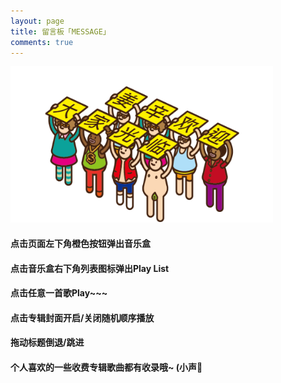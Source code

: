 ```yaml
---
layout: page
title: 留言板「MESSAGE」
comments: true 
---
```


<!-- <img src="https://robotkang-1257995526.cos.ap-chengdu.myqcloud.com/2345%E6%88%AA%E5%9B%BE20170318141303_%E7%9C%8B%E5%9B%BE%E7%8E%8B.jpg" width="360" height="250" alt="huanying"/> -->
<!-- <img src="https://drive.google.com/uc?export=download&id=1r53GXXa4QnCaeVcb73z6U9CF_Hcxwxn1" width="420" height="250" alt="huanying"/> -->
<img src="/images/upup.jpg" width="420" height="250" alt="huanying"/>

<p><h4>点击页面左下角橙色按钮弹出音乐盒</h4>     
<P><h4>点击音乐盒右下角列表图标弹出Play List</h4>
<p><h4>点击任意一首歌Play~~~</h4>   
<p><h4>点击专辑封面开启/关闭随机顺序播放</h4>
<p><h4>拖动标题倒退/跳进</h4>
<p><h4>个人喜欢的一些收费专辑歌曲都有收录哦~ (小声👀</h4>

<!-- <p><h4>有什么话要对我说吗？</h4>     
<P><h4>这里是你畅所欲言的地方，可以咨询，</h4>
<p><h4>可以交流，可以感叹，可以发飙，但不可以订外卖 、、、</h4>    -->

<!-- <div class="text-center" style="margin-top: 15px;">
    <img src="https://robotkang-1257995526.cos.ap-chengdu.myqcloud.com/%E5%A4%9A%E5%90%88%E4%B8%80%E6%89%93%E8%B5%8F%E4%BA%8C%E7%BB%B4%E7%A0%81.png" width="128" height="128" title="支付宝、微信、手机QQ扫码打赏">
</div>

<p>
<img src="https://robotkang-1257995526.cos.ap-chengdu.myqcloud.com/log_yuan.png" width="20" height="20" alt="photos" style="display:inline;margin-bottom: -5px;"/>
<a href="/donation/" target="_blank" style="text-decoration:none;color:#FF4500">赞助光荣榜</a> &nbsp;&nbsp;
<img src="https://robotkang-1257995526.cos.ap-chengdu.myqcloud.com/log_yuan.png" width="20" height="20" alt="photos" style="display:inline;margin-bottom: -5px;"/>
<a href="/dsimg/" style="color:#FF4500" target="_blank" style="text-decoration:none">Donation</a> &nbsp;&nbsp;
<p>花径不曾缘客扫，蓬门今始为君开！
我一直相信，所有的相遇都是一种缘分。能够看到这些文字，我们之间就已经产生了些不可言喻，却又令人期待的微妙联系。

虽然不知文字维系的缘分会有多长。
既然来了，请尽量享受O(∩_∩)O~。 -->




<!-- <audio autoplay="autopaly" controls="controls" loop="loop"  preload="auto" id="audio1">
	<source src="http://music.163.com/song/media/outer/url?id=1412142634.mp3" type="audio/mp3">你的浏览器不支持audio标签</a>
	</audio>

<div>   -->
           
 
<!-- <object width="330" height="180" data="http://music.163.com/style/swf/widget.swf?sid=441877316&type=0&auto=1&width=310&height=430" type="application/x-shockwave-flash"></object>  
          
  </div>  -->



<!-- <div id="QPlayer" class="QPlayer">
<div id="pContent">
	<div id="player">
<span class="cover"></span>
<div class="ctrl">
<div class="musicTag marquee">
<strong>Title</strong>
<span> - </span>
<span class="artist">Artist</span>
</div>
<div class="progress">
<div class="timer left">0:00</div>
<div class="contr">
<div class="rewind icon"></div>
<div class="playback icon"></div>
<div class="fastforward icon"></div>
</div>
<div class="right">
<div class="liebiao icon"></div>
</div>
</div>
</div>
</div>
	<div class="ssBtn">
	        <div class="adf"></div>
    </div>
</div>
<ol id="playlist"></ol>
</div>

<script src="/js/jquery.min.js"></script>
<script src="/js/jquery.marquee.min.js"></script>

<script>
	var	playlist = [
{title:"Hey Jude",artist:"The Beatles",mp3:"http://music.163.com/song/media/outer/url?id=1412142634.mp3",cover:"https://p1.music.126.net/kuYbl0-jocTv-FrOCOWbGQ==/109951164580527394.jpg?param=130y130",},
{title:"Let it Be",artist:"The Beatles",mp3:"http://freetyst.nf.migu.cn/public/product5th/product27/2018/12/29/2018%E5%B9%B403%E6%9C%8821%E6%97%A517%E7%82%B924%E5%88%86%E7%B4%A7%E6%80%A5%E5%86%85%E5%AE%B9%E5%87%86%E5%85%A5%E6%AD%A3%E4%B8%9C54%E9%A6%96/%E6%A0%87%E6%B8%85%E9%AB%98%E6%B8%85/MP3_320_16_Stero/6005669Z1DR.mp3?channelid=03&k=d182b2ab68115487&t=1583592611&msisdn=39325cb7-72db-4499-94cb-6a01ae6a7df5",cover:"https://cdnmusic.migu.cn/picture/2019/1128/1714/AL3024a28cea2d484b9715c5f823ec0428.jpg",},
{title:"With A Little Help",artist:"The Beatles",mp3:"http://freetyst.nf.migu.cn/public/product5th/product34/2019/07/2217/2019%E5%B9%B403%E6%9C%8805%E6%97%A518%E7%82%B952%E5%88%86%E5%86%85%E5%AE%B9%E5%87%86%E5%85%A5%E6%AD%A3%E4%B8%9C65%E9%A6%96/%E6%A0%87%E6%B8%85%E9%AB%98%E6%B8%85/MP3_320_16_Stero/6005669Z1GA.mp3?channelid=03&k=2bdae21f88ba967c&t=1583593113&msisdn=aa28e46a-4b39-49ea-9760-5a27cdffeefe",cover:"https://cdnmusic.migu.cn/picture/2019/1128/1714/ALd6281acca3d749f292f71861e947b5de.jpg",},
{title:"Believer",artist:"Imagine Dragons",mp3:"http://music.163.com/song/media/outer/url?id=1338149101",cover:"https://p2.music.126.net/0_YzqMGHrDXU9C277IFerA==/109951163783209324.jpg?param=130y130",},
{title:"Natural",artist:"Imagine Dragons",mp3:"http://freetyst.nf.migu.cn/public/product5th/product27/2018/12/21/%E9%A2%84%E7%95%99%E6%95%B0%E5%AD%97%E4%B8%93%E8%BE%91cpid%E4%B8%BA600566%E7%9A%84%E6%95%B0%E6%8D%AE/%E6%A0%87%E6%B8%85%E9%AB%98%E6%B8%85/MP3_320_16_Stero/6005669Z17R.mp3?channelid=03&k=6690a06f4a92eb00&t=1583590331&msisdn=fe92116a-0f90-4dde-a269-d2467d08a37f",cover:"https://cdnmusic.migu.cn/picture/2019/1128/1714/AL805dc68530eb404ca29e4ceb79bacb69.jpg",},
{title:"稻香",artist:"周杰伦",mp3:"http://freetyst.nf.migu.cn/public/product5th/product35/2019/10/1420/2009%E5%B9%B406%E6%9C%8826%E6%97%A5%E5%8D%9A%E5%B0%94%E6%99%AE%E6%96%AF/%E6%A0%87%E6%B8%85%E9%AB%98%E6%B8%85/MP3_320_16_Stero/60054702010.mp3?channelid=03&k=9a365191f41ea24c&t=1583583275&msisdn=1fe2411a-7032-4518-b7ac-11c450d136d8",cover:"https://p1.music.126.net/HBanuZpt8SD2kf15AFa6Og==/109951163200234839.jpg?param=130y130",},
{title:"红尘客栈",artist:"周杰伦",mp3:"http://freetyst.nf.migu.cn/public/product5th/product35/2019/09/2421/2012%E5%B9%B412%E6%9C%885%E6%97%A5%E7%B4%A7%E6%80%A5%E5%87%86%E5%85%A5%E7%BA%B5%E6%A8%AA%E4%B8%96%E4%BB%A31%E9%A6%96/%E6%A0%87%E6%B8%85%E9%AB%98%E6%B8%85/MP3_320_16_Stero/60054703841.mp3?channelid=03&k=6054fd64a932d811&t=1583590417&msisdn=78835ef1-28dd-469c-878b-8a358f842ced",cover:"https://cdnmusic.migu.cn/picture/2019/1106/1928/AL390dd6c7bfbd4d7a8aef1ef0e9b09fdd.jpg",},
{title:"七里香",artist:"周杰伦",mp3:"http://freetyst.nf.migu.cn/public/product5th/product35/2019/10/1618/2009%E5%B9%B406%E6%9C%8826%E6%97%A5%E5%8D%9A%E5%B0%94%E6%99%AE%E6%96%AF/%E6%A0%87%E6%B8%85%E9%AB%98%E6%B8%85/MP3_320_16_Stero/60054701934.mp3?channelid=03&k=fa7e345234766a2b&t=1583583822&msisdn=ea16b256-0ec9-43c9-9d4e-a5846055da18",cover:"https://p1.music.126.net/P1goeQ7SoxEkFsb4ZDijMw==/7746059418324672.jpg?param=130y130",},
{title:"一路向北",artist:"周杰伦",mp3:"http://freetyst.nf.migu.cn/public/product11/2018/06/21/2009%E5%B9%B406%E6%9C%8826%E6%97%A5%E5%8D%9A%E5%B0%94%E6%99%AE%E6%96%AF/%E6%AD%8C%E6%9B%B2%E4%B8%8B%E8%BD%BD/MP3_320_16_Stero/%E4%B8%80%E8%B7%AF%E5%90%91%E5%8C%97-%E5%91%A8%E6%9D%B0%E4%BC%A6.mp3?channelid=03&k=7d7c7e89e9311dc7&t=1583584181&msisdn=63fe524a-b968-429f-b5eb-8ad3a08a92be",cover:"https://cdnmusic.migu.cn/picture/2019/1125/1028/ALe2de34dab7c04adc8cd48025339c46c5.jpg",},
{title:"告白气球",artist:"周杰伦",mp3:"http://freetyst.nf.migu.cn/public/product5th/product28/2019/02/12/2016%E5%B9%B408%E6%9C%8815%E6%97%A509%E7%82%B919%E5%88%86%E5%86%85%E5%AE%B9%E5%87%86%E5%85%A5%E7%BA%B5%E6%A8%AA%E4%B8%96%E4%BB%A310%E9%A6%96/%E6%A0%87%E6%B8%85%E9%AB%98%E6%B8%85/MP3_320_16_Stero/60054704037.mp3?channelid=03&k=605ee0f2f29d3ad6&t=1583594928&msisdn=0439d3f9-568f-46f2-9f5e-d1e90a80f57c",cover:"https://cdnmusic.migu.cn/picture/2019/1031/0254/ALd6c2d9697d2a4f5f96508c8a7ec8b1a8.jpg",},
// {title:"Fall",artist:"Eminem ",mp3:"http://freetyst.nf.migu.cn/public/product23/2018/11/15/2018%E5%B9%B408%E6%9C%8831%E6%97%A523%E7%82%B942%E5%88%86%E7%B4%A7%E6%80%A5%E5%86%85%E5%AE%B9%E5%87%86%E5%85%A5%E6%AD%A3%E4%B8%9C13%E9%A6%96/%E6%A0%87%E6%B8%85%E9%AB%98%E6%B8%85/MP3_320_16_Stero/6005669Z2CD.mp3?channelid=03&k=177e63c9ca600f69&t=1583584390&msisdn=62ae76c4-d23d-4018-a6f0-a6841b44f649",cover:"https://cdnmusic.migu.cn/picture/2019/1205/1807/ALdc192c067779469e918eed6a02006856.jpg",},
{title:"Godzilla",artist:"Eminem",mp3:"http://freetyst.nf.migu.cn/public/product8th/product38/2020/01/1801/2020%E5%B9%B401%E6%9C%8817%E6%97%A517%E7%82%B932%E5%88%86%E5%86%85%E5%AE%B9%E5%87%86%E5%85%A5%E6%AD%A3%E4%B8%9C20%E9%A6%96/%E6%A0%87%E6%B8%85%E9%AB%98%E6%B8%85/MP3_320_16_Stero/6005669Z2GS.mp3?channelid=03&k=b1d60ad09d6a6276&t=1583584333&msisdn=982051c4-601e-442e-9dc2-1ef107b11053",cover:"https://cdnmusic.migu.cn/picture/2020/0117/1749/AL12db4988293672febd045f1d2ab030d2.jpg",},
{title:"Kamikaze",artist:"Eminem",mp3:"http://freetyst.nf.migu.cn/public/product5th/product27/2018/12/21/2018%E5%B9%B408%E6%9C%8831%E6%97%A523%E7%82%B942%E5%88%86%E7%B4%A7%E6%80%A5%E5%86%85%E5%AE%B9%E5%87%86%E5%85%A5%E6%AD%A3%E4%B8%9C13%E9%A6%96/%E6%A0%87%E6%B8%85%E9%AB%98%E6%B8%85/MP3_320_16_Stero/6005669Z2B3.mp3?channelid=03&k=f91ce8204e3ac0e8&t=1583584480&msisdn=98f26dfc-9912-43ae-9aeb-0d6d74aa1a6f",cover:"https://cdnmusic.migu.cn/picture/2019/1205/1807/ALdc192c067779469e918eed6a02006856.jpg",},
];
  var isRotate = true;
  var autoplay = true;
</script>
<script src="/js/player.js"></script>
<script>

function bgChange(){
	var lis= $('.lib');
	for(var i=0; i<lis.length; i+=2)
	lis[i].style.background = 'rgba(246, 246, 246, 0.5)';
}
window.onload = bgChange;
</script>

<meta charset="utf-8">
  <meta name="viewport" content="width=device-width, initial-scale=1" />
	<title></title>
	<link rel="stylesheet" href="/css/player.css">



<script>
myVid=document.getElementById("audio1");

function setHalfVolume()
  { 
  myVid.volume=0.2;
  } 

</script>  -->


<!-- 多说评论框 start 
	<div class="ds-thread" data-thread-key="/liuyan/" data-title="留言板" data-url="http://roboutkang/liuyan/"></div>
<!-- 多说评论框 end 
<!-- 多说公共JS代码 start (一个网页只需插入一次) 
<script type="text/javascript">
var duoshuoQuery = {short_name:"robotkang"};
	(function() {
		var ds = document.createElement('script');
		ds.type = 'text/javascript';ds.async = true;
		ds.src = (document.location.protocol == 'https:' ? 'https:' : 'http:') + '//static.duoshuo.com/embed.js';
		ds.charset = 'UTF-8';
		(document.getElementsByTagName('head')[0] 
		 || document.getElementsByTagName('body')[0]).appendChild(ds);
	})();
	</script>
<!-- 多说公共JS代码 end -->







<!--
<a href="/fangke/" style="color:#708090"> <h5>Recent Visitors</h5></a>  
-->



